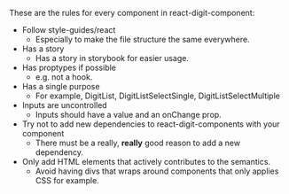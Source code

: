 These are the rules for every component in react-digit-component:

* Follow style-guides/react
  * Especially to make the file structure the same everywhere.
* Has a story
  * Has a story in storybook for easier usage.
* Has proptypes if possible 
  * e.g. not a hook.
* Has a single purpose 
  * For example, DigitList, DigitListSelectSingle, DigitListSelectMultiple
* Inputs are uncontrolled
  * Inputs should have a value and an onChange prop. 
* Try not to add new dependencies to react-digit-components with your component
  * There must be a really, **really** good reason to add a new dependency.
* Only add HTML elements that actively contributes to the semantics.  
  * Avoid having divs that wraps around components that only applies CSS for example.